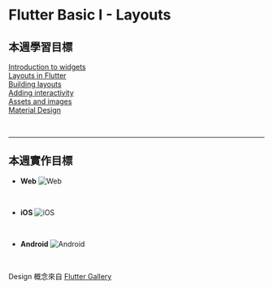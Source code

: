 # Flutter Basic I - Layouts

## 本週學習目標

[Introduction to widgets](https://docs.flutter.dev/development/ui/widgets-intro)  
[Layouts in Flutter](https://docs.flutter.dev/development/ui/layout)  
[Building layouts](https://docs.flutter.dev/development/ui/layout/tutorial)  
[Adding interactivity](https://docs.flutter.dev/development/ui/interactive)  
[Assets and images](https://docs.flutter.dev/development/ui/assets-and-images)  
[Material Design](https://docs.flutter.dev/development/ui/material)

<br>

---

## 本週實作目標

- **Web**
  ![Web](https://i.imgur.com/RfAwwMb.jpg)

<br>

- **iOS**
  ![iOS](https://i.imgur.com/k0SYlCq.jpg)

<br>

- **Android**
  ![Android](https://i.imgur.com/jY22lmt.jpg)

<br>

Design 概念來自 [Flutter Gallery](https://gallery.flutter.dev/)
